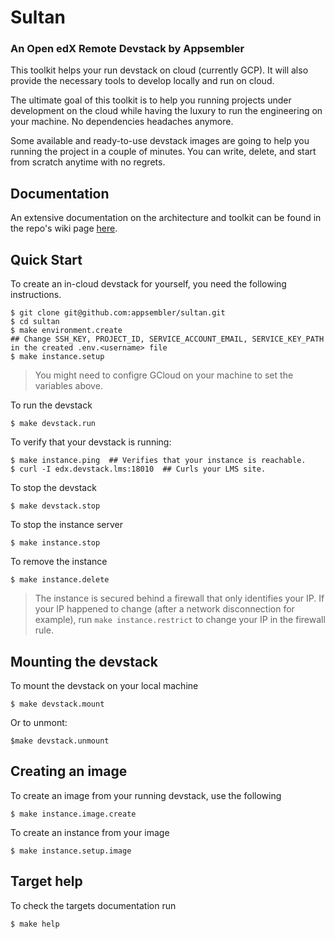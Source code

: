# Sultan

### An Open edX Remote Devstack by Appsembler

This toolkit helps your run devstack on cloud (currently GCP). It will also provide the necessary tools to develop locally and run on cloud.

The ultimate goal of this toolkit is to help you running projects under development on the cloud while having the luxury to run the engineering on your machine. No dependencies headaches anymore. 

Some available and ready-to-use devstack images are going to help you running the project in a couple of minutes. You can write, delete, and start from scratch anytime with no regrets.

## Documentation
An extensive documentation on the architecture and toolkit can be found in the repo's wiki page [here](https://github.com/appsembler/sultan/wiki).

## Quick Start
To create an in-cloud devstack for yourself, you need the following instructions.

```Shell
$ git clone git@github.com:appsembler/sultan.git
$ cd sultan
$ make environment.create
## Change SSH_KEY, PROJECT_ID, SERVICE_ACCOUNT_EMAIL, SERVICE_KEY_PATH in the created .env.<username> file
$ make instance.setup
```

> You might need to configre GCloud on your machine to set the variables above.

To run the devstack
```shell
$ make devstack.run
```

To verify that your devstack is running:
```shell
$ make instance.ping  ## Verifies that your instance is reachable.
$ curl -I edx.devstack.lms:18010  ## Curls your LMS site.
```

To stop the devstack
```shell
$ make devstack.stop
```

To stop the instance server
```shell
$ make instance.stop
```

To remove the instance
```shell
$ make instance.delete
```

> The instance is secured behind a firewall that only identifies your IP. If your IP happened to change (after a network disconnection for example), run `make instance.restrict` to change your IP in the firewall rule.

## Mounting the devstack
To mount the devstack on your local machine
```shell
$ make devstack.mount
```
Or to unmont:
```shell
$make devstack.unmount
```

## Creating an image
To create an image from your running devstack, use the following
```shell
$ make instance.image.create
```
To create an instance from your image
```shell
$ make instance.setup.image
```

## Target help
To check the targets documentation run
```shell
$ make help
```

